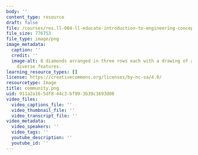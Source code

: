 ```yaml
---
body: ''
content_type: resource
draft: false
file: /courses/res.ll-004-ll-educate-introduction-to-engineering-concepts-spring-2022/community.png
file_size: 776753
file_type: image/png
image_metadata:
  caption: ''
  credit: ''
  image-alt: 8 diamonds arranged in three rows each with a drawing of a person with
    diverse features.
learning_resource_types: []
license: https://creativecommons.org/licenses/by-nc-sa/4.0/
resourcetype: Image
title: community.png
uid: 911a2a16-5df8-44c3-bf99-3b39c1693d08
video_files:
  video_captions_file: ''
  video_thumbnail_file: ''
  video_transcript_file: ''
video_metadata:
  video_speakers: ''
  video_tags: ''
  youtube_description: ''
  youtube_id: ''
---
```

